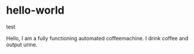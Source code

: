 # hello-world
test

Hello, I am a fully functioning automated coffeemachine.
I drink coffee and output urine. 
